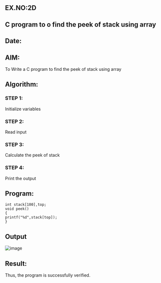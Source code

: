 ## EX.NO:2D
##  C program to o find the peek of stack using array
## Date:
## AIM:
To Write a C program  to find the peek of stack using array
## Algorithm:
### STEP 1:
Initialize variables
### STEP 2:
Read input
### STEP 3:
Calculate the peek of stack
### STEP 4:
Print the output
## Program:
```
int stack[100],top;
void peek()
{ 
printf("%d",stack[top]);
}
```
## Output
![image](https://github.com/Yogabharathi3/1/assets/118899387/b3dad6cc-9ffe-4cd4-a164-70558669a7cf)

## Result:
Thus, the program is successfully verified.
